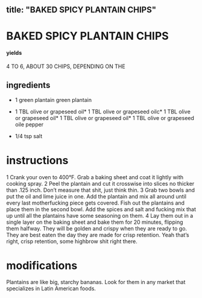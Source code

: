 

	
title: "BAKED SPICY PLANTAIN CHIPS"
---
# BAKED SPICY PLANTAIN CHIPS
#### yields
4 TO 6, ABOUT 30 CHIPS, DEPENDING ON THE
## ingredients
* 1 green plantain green plantain
* 1 TBL olive or grapeseed oil* 1 TBL olive or grapeseed oilc* 1 TBL olive or grapeseed oil* 1 TBL olive or grapeseed oil* 1 TBL olive or grapeseed oile pepper

* 1/4 tsp salt

# instructions
1 Crank your oven to 400°F. Grab a baking sheet and coat it lightly with cooking spray.
2 Peel the plantain and cut it crosswise into slices no thicker than .125 inch. Don’t measure
that shit, just think thin.
3 Grab two bowls and put the oil and lime juice in one. Add the plantain and mix all around
until every last motherfucking piece gets covered. Fish out the plantains and place them in the
second bowl. Add the spices and salt and fucking mix that up until all the plantains have some
seasoning on them.
4 Lay them out in a single layer on the baking sheet and bake them for 20 minutes, flipping
them halfway. They will be golden and crispy when they are ready to go. They are best eaten the
day they are made for crisp retention. Yeah that’s right, crisp retention, some highbrow shit right
there.

# modifications

Plantains are like big, starchy bananas. Look for them in any market that specializes in Latin American foods.
	
	
